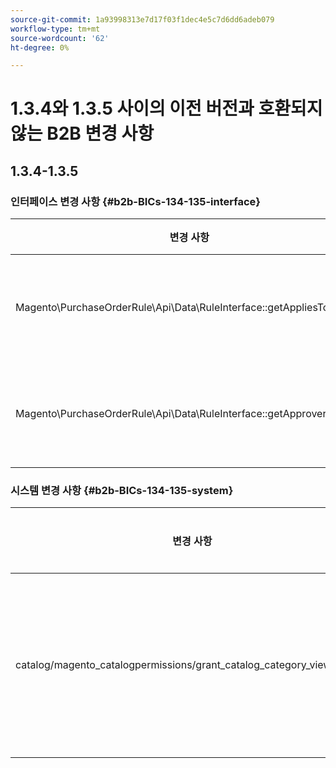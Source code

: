 ```yaml
---
source-git-commit: 1a93998313e7d17f03f1dec4e5c7d6dd6adeb079
workflow-type: tm+mt
source-wordcount: '62'
ht-degree: 0%

---
```

# 1.3.4와 1.3.5 사이의 이전 버전과 호환되지 않는 B2B 변경 사항

## 1.3.4-1.3.5

### 인터페이스 변경 사항 {#b2b-BICs-134-135-interface}

| 변경 사항 | 변경 방법 |
| --- | --- |
| Magento\PurchaseOrderRule\Api\Data\RuleInterface::getAppliesToRoleIds | [public] 메서드의 반환 입력이 변경되었습니다. |
| Magento\PurchaseOrderRule\Api\Data\RuleInterface::getApproverRoleIds | [public] 메서드의 반환 입력이 변경되었습니다. |

### 시스템 변경 사항 {#b2b-BICs-134-135-system}

| 변경 사항 | 변경 방법 |
| --- | --- |
| catalog/magento\_catalogpermissions/grant\_catalog\_category\_view\_groups | 필드 노드가 추가되었습니다. |
